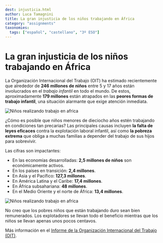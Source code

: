 ```yaml
---
dest: injusticia.html
author: Luca Tamagnini
title: La gran injusticia de los niños trabajando en África
category: "assignments"
taxonomies:
  tags: ["español", "castellano", "3º ESO"] 
---
```


# La gran injusticia de los niños trabajando en África

La Organización Internacional del Trabajo (OIT) ha estimado recientemente que alrededor de **246 millones de niños** entre 5 y 17 años están involucrados en el *trabajo infantil* en todo el mundo. De estos, aproximadamente **179 millones** están atrapados en las __peores formas de trabajo infantil__, una situación alarmante que exige atención inmediata.  

![Niños realizando trabajo en africa](/static/posts/child-labor-1.jpg)

¿Cómo es posible que niños menores de dieciocho años estén trabajando en condiciones tan precarias? Las principales causas incluyen **la falta de leyes eficaces** contra la explotación laboral infantil, así como **la pobreza extrema** que obliga a muchas familias a depender del trabajo de sus hijos para sobrevivir.

Las cifras son impactantes:  

- En las economías desarrolladas: **2,5 millones de niños** son económicamente activos.  
- En los países en transición: **2,4 millones**.  
- En Asia y el Pacífico: **127,3 millones**.  
- En América Latina y el Caribe: **17,4 millones**.  
- En África subsahariana: **48 millones**.  
- En el Medio Oriente y el norte de África: **13,4 millones**.  

![Niños realizando trabajo en africa](/static/posts/child-labor-2.jpg)

No creo que los pobres niños que están trabajando duro sean bien remunerados. Los explotadores se llevan todo el beneficio mientras que los niños se llevan apenas unos pocos centavos. 

Más información en el [Informe de la Organización Internacional del Trabajo (OIT)](https://www.ilo.org/es/media/313771/download).  
